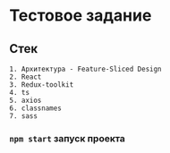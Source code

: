 # Тестовое задание

## Стек
    1. Архитектура - Feature-Sliced Design
    2. React
    3. Redux-toolkit
    4. ts
    5. axios
    6. classnames
    7. sass
    

### `npm start` запуск проекта


